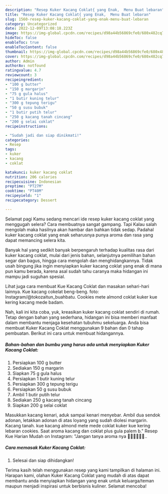 ```yaml
---
description: "Resep Kuker Kacang Coklat{ yang Enak,  Menu Buat lebaran"
title: "Resep Kuker Kacang Coklat{ yang Enak,  Menu Buat lebaran"
slug: 1560-resep-kuker-kacang-coklat-yang-enak-menu-buat-lebaran
category: Uncategorized
date: 2022-12-09T13:08:18.223Z
image: https://img-global.cpcdn.com/recipes/d98a44b56869cfe0/680x482cq70/kuker-kacang-coklat-foto-resep-utama.jpg
hideToc: false
enableToc: true
enableTocContent: false
thumbnail: https://img-global.cpcdn.com/recipes/d98a44b56869cfe0/680x482cq70/kuker-kacang-coklat-foto-resep-utama.jpg
cover: https://img-global.cpcdn.com/recipes/d98a44b56869cfe0/680x482cq70/kuker-kacang-coklat-foto-resep-utama.jpg
author: Admin
authorAv: notfound
ratingvalue: 4.7
reviewcount: 3
recipeingredient:
- "100 g butter"
- "150 g margarin"
- "75 g gula halus"
- "1 butir kuning telur"
- "300 g tepung terigu"
- "50 g susu bubuk"
- "1 butir putih telur"
- "250 g kacang tanah cincang"
- "200 g selai coklat"
recipeinstructions:

- "Sudah jadi dan siap dinikmati!"
categories:
- Resep
tags:
- kuker
- kacang
- coklat

katakunci: kuker kacang coklat 
nutrition: 206 calories
recipecuisine: Indonesian
preptime: "PT27M"
cooktime: "PT40M"
recipeyield: "1"
recipecategory: Dessert

---
```



Selamat pagi Kamu sedang mencari ide resep kuker kacang coklat yang menggugah selera? Cara membuatnya sangat gampang. Tapi Kalau salah mengolah maka hasilnya akan hambar dan bahkan tidak sedap. Padahal kuker kacang coklat yang enak seharusnya punya aroma dan rasa yang dapat memancing selera kita.


Banyak hal yang sedikit banyak berpengaruh terhadap kualitas rasa dari kuker kacang coklat, mulai dari jenis bahan, selanjutnya pemilihan bahan segar dan bagus, hingga cara mengolah dan menghidangkannya. Tidak usah bingung jika ingin menyiapkan kuker kacang coklat yang enak di mana pun kamu berada, karena asal sudah tahu caranya maka hidangan ini mampu jadi suguhan spesial.

Lihat juga cara membuat Kue Kacang Coklat dan masakan sehari-hari lainnya. Kue kacang cokelat beng-beng. foto: Instagram/@tokozaitun_buahbatu. Cookies mete almond coklat kuker kue kering kacang mede badam.


Nah, kali ini kita coba, yuk, kreasikan kuker kacang coklat sendiri di rumah. Tetap dengan bahan yang sederhana, hidangan ini bisa memberi manfaat dalam membantu menjaga kesehatan tubuhmu sekeluarga. Anda bisa membuat Kuker Kacang Coklat menggunakan 9 bahan dan 0 tahap pembuatan. Berikut ini cara untuk membuat hidangannya.

<!--inarticleads1-->

##### Bahan-bahan dan bumbu yang harus ada untuk menyiapkan Kuker Kacang Coklat:

1. Persiapkan 100 g butter
1. Sediakan 150 g margarin
1. Siapkan 75 g gula halus
1. Persiapkan 1 butir kuning telur
1. Persiapkan 300 g tepung terigu
1. Persiapkan 50 g susu bubuk
1. Ambil 1 butir putih telur
1. Sediakan 250 g kacang tanah cincang
1. Siapkan 200 g selai coklat


Masukkan kacang kenari, aduk sampai kenari menyebar. Ambil dua sendok adonan, letakkan adonan di atas loyang yang sudah diolesi margarin. Kacang tanah. kue kacang almond mete mede coklat kuker kue kering lebaran cookies. Saat aroma kacang dan coklat plus gula palem b.&#34; Resep Kue Harian Mudah on Instagram: &#34;Jangan tanya aroma nya 👌🏻👌🏻👌🏻.. 

<!--inarticleads2-->

##### Cara memasak Kuker Kacang Coklat:


1. Selesai dan siap dihidangkan!



Terima kasih telah menggunakan resep yang kami tampilkan di halaman ini. Harapan kami, olahan Kuker Kacang Coklat yang mudah di atas dapat membantu anda menyiapkan hidangan yang enak untuk keluarga/teman maupun menjadi inspirasi untuk berbisnis kuliner. Selamat mencoba!
